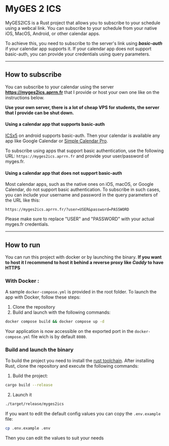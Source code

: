 # MyGES 2 ICS

MyGES2ICS is a Rust project that allows you to subscribe to your schedule using a webcal link. You can subscribe to your schedule from your native iOS, MacOS, Android, or other calendar apps.

To achieve this, you need to subscribe to the server's link using ***basic-auth*** if your calendar app supports it. If your calendar app does not support basic-auth, you can provide your credentials using query parameters.

***
## How to subscribe

You can subscribe to your calendar using the server **https://myges2ics.aprrn.fr** that I provide or host your own one like on the instructions below.

**Use your own server, there is a lot of cheap VPS for students, the server that I provide can be shut down.**
#### Using a calendar app that supports basic-auth
[ICSx5](https://f-droid.org/fr/packages/at.bitfire.icsdroid/) on android supports basic-auth. Then your calendar is available any app like Google Calendar or [Simple Calendar Pro](https://f-droid.org/fr/packages/com.simplemobiletools.calendar.pro/).

To subscribe using apps that support basic authentication, use the following URL: ```https://myges2ics.aprrn.fr``` and provide your user/password of myges.fr.

#### Using a calendar app that does not support basic-auth
Most calendar apps, such as the native ones on iOS, macOS, or Google Calendar, do not support basic authentication. To subscribe in such cases, you can include your username and password in the query parameters of the URL like this:

```https://myges2ics.aprrn.fr/?user=USER&password=PASSWORD```

Please make sure to replace "USER" and "PASSWORD" with your actual myges.fr credentials.


***
## How to run

You can run this project with docker or by launching the binary.
**If you want to host it I recommend to host it behind a reverse proxy like *Caddy* to have HTTPS**


### With Docker :

A sample ```docker-compose.yml``` is provided in the root folder. To launch the app with Docker, follow these steps:
1. Clone the repository
2. Build and launch with the following commands:
```bash
docker compose build && docker compose up -d
```

Your application is now accessible on the exported port in the ```docker-compose.yml``` file wich is by default ```8080```.

### Build and launch the binary

To build the project you need to install the [rust toolchain](https://rustup.rs/). After installing Rust, clone the repository and execute the following commands:
1. Build the project:
```bash
cargo build --release
```

2. Launch it

```bash
./target/release/myges2ics
```
If you want to edit the default config values you can copy the ```.env.example``` file:
```bash
cp .env.example .env
```
Then you can edit the values to suit your needs
